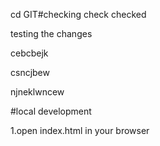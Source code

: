 cd GIT#checking 
check checked

testing the changes


cebcbejk

csncjbew

njneklwncew

#local development

1.open index.html in your browser


